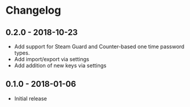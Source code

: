 # Changelog

## 0.2.0 - 2018-10-23

  * Add support for Steam Guard and Counter-based one time password types.
  * Add import/export via settings
  * Add addition of new keys via settings

## 0.1.0 - 2018-01-06

  * Initial release
